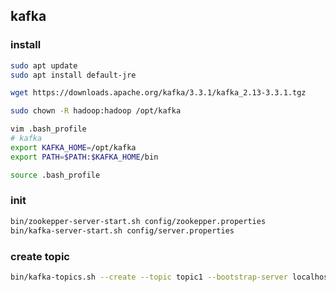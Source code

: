 ## kafka

### install

```  sh
sudo apt update
sudo apt install default-jre
```

``` sh
wget https://downloads.apache.org/kafka/3.3.1/kafka_2.13-3.3.1.tgz
```

``` sh
sudo chown -R hadoop:hadoop /opt/kafka
```

``` sh
vim .bash_profile
# kafka
export KAFKA_HOME=/opt/kafka
export PATH=$PATH:$KAFKA_HOME/bin
```

``` sh
source .bash_profile
```

### init

```sh
bin/zookepper-server-start.sh config/zookepper.properties
bin/kafka-server-start.sh config/server.properties
```

### create topic

``` sh
bin/kafka-topics.sh --create --topic topic1 --bootstrap-server localhost:9092 --replication-factor 1 --partitions 1

```
